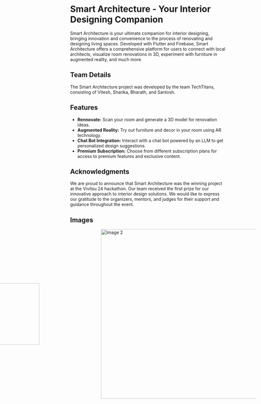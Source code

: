 # Smart Architecture - Your Interior Designing Companion


Smart Architecture is your ultimate companion for interior designing, bringing innovation and convenience to the process of renovating and designing living spaces. Developed with Flutter and Firebase, Smart Architecture offers a comprehensive platform for users to connect with local architects, visualize room renovations in 3D, experiment with furniture in augmented reality, and much more.

## Team Details

The Smart Architecture project was developed by the team TechTitans, consisting of Vitesh, Sharika, Bharath, and Santosh.

## Features

- **Rennovate:** Scan your room and generate a 3D model for renovation ideas.
- **Augmented Reality:** Try out furniture and decor in your room using AR technology.
- **Chat Bot Integration:** Interact with a chat bot powered by an LLM to get personalized design suggestions.
- **Premium Subscription:** Choose from different subscription plans for access to premium features and exclusive content.

## Acknowledgments

We are proud to announce that Smart Architecture was the winning project at the Vivitsu 24 hackathon. Our team received the first prize for our innovative approach to interior design solutions. We would like to express our gratitude to the organizers, mentors, and judges for their support and guidance throughout the event.

## Images
<div style="display: flex; justify-content: center;align-items: center;">
    <img src="https://github.com/vxtxsh/Smart-Architecture/assets/146342392/f1277055-de98-4c9e-a0bd-cb3e2f074ce2" alt="Image 2" width="200" style="padding-right: 200px;" />
  <img src="https://github.com/Sharika999/Smart-Architecture-1/assets/153902791/25b98b11-ef95-4ef5-a879-6a46c0f1f36a" alt="Image 2" width="550" style="padding-right: 200px;" />

   
</div>


